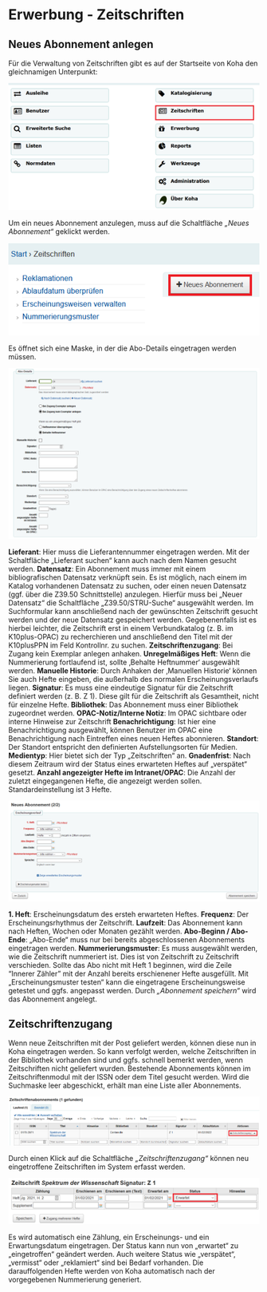 <style>
	img[src$="#shadow-round"] {
		border-radius: 20px;
		box-shadow: 1px 10px 16px #222222;
	}
</style>
# Erwerbung - Zeitschriften
## Neues Abonnement anlegen
Für die Verwaltung von Zeitschriften gibt es auf der Startseite von Koha den gleichnamigen Unterpunkt:

![Übersicht Zeitschriften](../Images/EW_zsuebers.png#shadow-round)

 
Um ein neues Abonnement anzulegen, muss auf die Schaltfläche *„Neues Abonnement“* geklickt werden.

![Neues Abonnement](../Images/EW_zsaboneu.png#shadow-round)

 
Es öffnet sich eine Maske, in der die Abo-Details eingetragen werden müssen.

![Maske Abo-Details](../Images/EW_zsabodetails.png#shadow-round)

 
**Lieferant**: Hier muss die Lieferantennummer eingetragen werden. Mit der Schaltfläche „Lieferant suchen“ kann auch nach dem Namen gesucht werden.
**Datensatz**: Ein Abonnement muss immer mit einem bibliografischen Datensatz verknüpft sein. Es ist möglich, nach einem im Katalog vorhandenen Datensatz zu suchen, oder einen neuen Datensatz (ggf. über die Z39.50 Schnittstelle) anzulegen. Hierfür muss bei „Neuer Datensatz“ die Schaltfläche „Z39.50/STRU-Suche“ ausgewählt werden. Im Suchformular kann anschließend nach der gewünschten Zeitschrift gesucht werden und der neue Datensatz gespeichert werden. Gegebenenfalls ist es hierbei leichter, die Zeitschrift erst in einem Verbundkatalog (z. B. im K10plus-OPAC) zu recherchieren und anschließend den Titel mit der K10plusPPN im Feld Kontrollnr. zu suchen.
**Zeitschriftenzugang**: Bei Zugang kein Exemplar anlegen anhaken.
**Unregelmäßiges Heft**: Wenn die Nummerierung fortlaufend ist, sollte ‚Behalte Heftnummer‘ ausgewählt werden.
**Manuelle Historie**: Durch Anhaken der ‚Manuellen Historie‘ können Sie auch Hefte eingeben, die außerhalb des normalen Erscheinungsverlaufs liegen.
**Signatur**: Es muss eine eindeutige Signatur für die Zeitschrift definiert werden (z. B. Z 1). Diese gilt für die Zeitschrift als Gesamtheit, nicht für einzelne Hefte.
**Bibliothek**: Das Abonnement muss einer Bibliothek zugeordnet werden.
**OPAC-Notiz/Interne Notiz**: Im OPAC sichtbare oder interne Hinweise zur Zeitschrift
**Benachrichtigung**: Ist hier eine Benachrichtigung ausgewählt, können Benutzer im OPAC eine Benachrichtigung nach Eintreffen eines neuen Heftes abonnieren.
**Standort**: Der Standort entspricht den definierten Aufstellungsorten für Medien.
**Medientyp**: Hier bietet sich der Typ „Zeitschriften“ an.
**Gnadenfrist**: Nach diesem Zeitraum wird der Status eines erwarteten Heftes auf „verspätet“ gesetzt.
**Anzahl angezeigter Hefte im Intranet/OPAC**: Die Anzahl der zuletzt eingegangenen Hefte, die angezeigt werden sollen. Standardeinstellung ist 3 Hefte.

![Abonnement-Details](../Images/EW_zsabomaske.png#shadow-round)

 
**1. Heft**: Erscheinungsdatum des ersteh erwarteten Heftes.
**Frequenz**: Der Erscheinungsrhythmus der Zeitschrift. 
**Laufzeit**: Das Abonnement kann nach Heften, Wochen oder Monaten gezählt werden.
**Abo-Beginn / Abo-Ende**: „Abo-Ende“ muss nur bei bereits abgeschlossenen Abonnements eingetragen werden.
**Nummerierungsmuster**: Es muss ausgewählt werden, wie die Zeitschrift nummeriert ist. Dies ist von Zeitschrift zu Zeitschrift verschieden. Sollte das Abo nicht mit Heft 1 beginnen, wird die Zeile “Innerer Zähler” mit der Anzahl bereits erschienener Hefte ausgefüllt. Mit „Erscheinungsmuster testen“ kann die eingetragene Erscheinungsweise getestet und ggfs. angepasst werden.
Durch *„Abonnement speichern“* wird das Abonnement angelegt.
 
## Zeitschriftenzugang
Wenn neue Zeitschriften mit der Post geliefert werden, können diese nun in Koha eingetragen werden. So kann verfolgt werden, welche Zeitschriften in der Bibliothek vorhanden sind und ggfs. schnell bemerkt werden, wenn Zeitschriften nicht geliefert wurden.
Bestehende Abonnements können im Zeitschriftenmodul mit der ISSN oder dem Titel gesucht werden. Wird die Suchmaske leer abgeschickt, erhält man eine Liste aller Abonnements.

![Trefferliste Abonnements](../Images/EW_zsaboliste.png#shadow-round)

 
Durch einen Klick auf die Schaltfläche *„Zeitschriftenzugang“* können neu eingetroffene Zeitschriften im System erfasst werden.

![Zeitschriftenzugang eintragen](../Images/EW_zszugang.png#shadow-round)

 
Es wird automatisch eine Zählung, ein Erscheinungs- und ein Erwartungsdatum eingetragen. Der Status kann nun von „erwartet“ zu „eingetroffen“ geändert werden. Auch weitere Status wie „verspätet“, „vermisst“ oder „reklamiert“ sind bei Bedarf vorhanden. Die darauffolgenden Hefte werden von Koha automatisch nach der vorgegebenen Nummerierung generiert.

 
